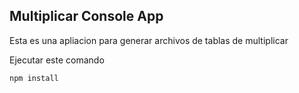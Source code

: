 


## Multiplicar Console App

Esta es una apliacion para generar archivos de tablas de multiplicar

Ejecutar este comando

```
npm install
```